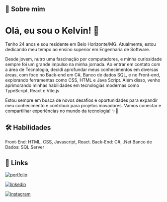 
## 🚀 Sobre mim

# Olá, eu sou o Kelvin! 👋
Tenho 24 anos e sou residente em Belo Horizonte/MG. Atualmente, estou dedicando meu tempo ao ensino superior em Engenharia de Software.

Desde jovem, nutro uma fascinação por computadores, e minha curiosidade sempre foi um grande impulso na minha jornada. Ao entrar em contato com a área de Tecnologia, decidi aprofundar meus conhecimentos em diversas áreas, com foco no Back-end em C#, Banco de dados SQL, e no Front-end, explorando ferramentas como CSS, HTML e Java Script. Além disso, venho aprimorando minhas habilidades em tecnologias modernas como TypeScript, React e Vite.js.

Estou sempre em busca de novos desafios e oportunidades para expandir meu conhecimento e contribuir para projetos inovadores. Vamos conectar e compartilhar experiências no mundo da tecnologia! ✨🚀

## 🛠 Habilidades
Front-End: HTML, CSS, Javascript, React.
Back-End: C#, .Net
Banco de Dados: SQL Server 

## 🔗 Links
[![portfolio](https://img.shields.io/badge/my_portfolio-000?style=for-the-badge&logo=ko-fi&logoColor=white)](https://portfolio-eta-ruby-99.vercel.app/)

[![linkedin](https://img.shields.io/badge/linkedin-0A66C2?style=for-the-badge&logo=linkedin&logoColor=white)](https://www.linkedin.com/in/kelvinclenderson/)

[![instagram](https://img.shields.io/badge/Instagram-E4405F?style=for-the-badge&logo=instagram&logoColor=white)](https://www.instagram.com/kelvin_clenderson/)
